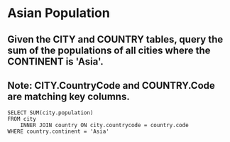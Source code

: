 # Asian Population
## Given the CITY and COUNTRY tables, query the sum of the populations of all cities where the CONTINENT is 'Asia'.
## Note: CITY.CountryCode and COUNTRY.Code are matching key columns.

```
SELECT SUM(city.population)
FROM city
    INNER JOIN country ON city.countrycode = country.code
WHERE country.continent = 'Asia'
```